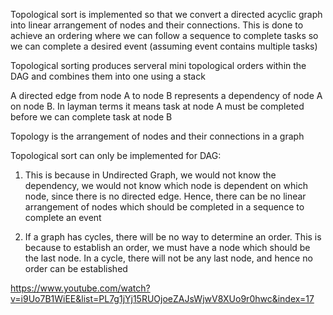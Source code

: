 Topological sort is implemented so that we convert a directed acyclic graph into linear arrangement
of nodes and their connections. This is done to achieve an ordering where we can follow a sequence
to complete tasks so we can complete a desired event (assuming event contains multiple tasks)

Topological sorting produces serveral mini topological orders within the DAG and combines them
into one using a stack

A directed edge from node A to node B represents a dependency of node A on node B. In layman terms
it means task at node A must be completed before we can complete task at node B

Topology is the arrangement of nodes and their connections in a graph

Topological sort can only be implemented for DAG:

1. This is because in Undirected Graph, we would not know
   the dependency, we would not know which node is dependent on which node, since there is no directed edge. Hence,
   there can be no linear arrangement of nodes which should be completed in a sequence to complete an event

2. If a graph has cycles, there will be no way to determine an order. This is because to establish
   an order, we must have a node which should be the last node. In a cycle, there will not be any
   last node, and hence no order can be established

https://www.youtube.com/watch?v=i9Uo7B1WiEE&list=PL7g1jYj15RUOjoeZAJsWjwV8XUo9r0hwc&index=17
